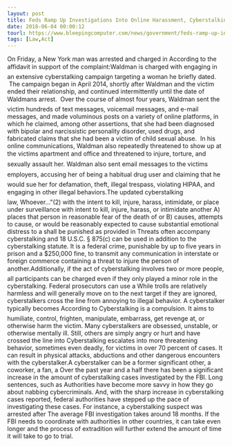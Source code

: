 ```yaml
---
layout: post
title: Feds Ramp Up Investigations Into Online Harassment, Cyberstalking & Threats
date: 2018-06-04 00:00:12
tourl: https://www.bleepingcomputer.com/news/government/feds-ramp-up-investigations-into-online-harassment-cyberstalking-and-threats/
tags: [Law,Act]
---
```

On Friday, a New York man was arrested and charged in According to the affidavit in support of the complaint:Waldman is charged with engaging in an extensive cyberstalking campaign targeting a woman he briefly dated.  The campaign began in April 2014, shortly after Waldman and the victim ended their relationship, and continued intermittently until the date of Waldmans arrest.  Over the course of almost four years, Waldman sent the victim hundreds of text messages, voicemail messages, and e-mail messages, and made voluminous posts on a variety of online platforms, in which he claimed, among other assertions, that she had been diagnosed with bipolar and narcissistic personality disorder, used drugs, and fabricated claims that she had been a victim of child sexual abuse.  In his online communications, Waldman also repeatedly threatened to show up at the victims apartment and office and threatened to injure, torture, and sexually assault her. Waldman also sent email messages to the victims employers, accusing her of being a habitual drug user and claiming that he would sue her for defamation, theft, illegal trespass, violating HIPAA, and engaging in other illegal behaviors.The updated cyberstalking law, Whoever..."(2) with the intent to kill, injure, harass, intimidate, or place under surveillance with intent to kill, injure, harass, or intimidate another A) places that person in reasonable fear of the death of or B) causes, attempts to cause, or would be reasonably expected to cause substantial emotional distress to a shall be punished as provided in Threats often accompany cyberstalking and 18 U.S.C. § 875(c) can be used in addition to the cyberstalking statute. It is a federal crime, punishable by up to five years in prison and a $250,000 fine, to transmit any communication in interstate or foreign commerce containing a threat to injure the person of another.Additionally, if the act of cyberstalking involves two or more people, all participants can be charged even if they only played a minor role in the cyberstalking. Federal prosecutors can use a While trolls are relatively harmless and will generally move on to the next target if they are ignored, cyberstalkers cross the line from annoying to illegal behavior. A cyberstalker typically becomes According to Cyberstalking is a compulsion. It aims to humiliate, control, frighten, manipulate, embarrass, get revenge at, or otherwise harm the victim. Many cyberstalkers are obsessed, unstable, or otherwise mentally ill. Still, others are simply angry or hurt and have crossed the line into Cyberstalking escalates into more threatening behavior, sometimes even deadly, for victims in over 70 percent of cases. It can result in physical attacks, abductions and other dangerous encounters with the cyberstalker.A cyberstalker can be a former significant other, a coworker, a fan, a Over the past year and a half there has been a significant increase in the amount of cyberstalking cases investigated by the FBI. Long sentences, such as Authorities have become more savvy in how they go about nabbing cybercriminals. And, with the sharp increase in cyberstalking cases reported, federal authorities have stepped up the pace of investigating these cases. For instance, a cyberstalking suspect was arrested after The average FBI investigation takes around 18 months. If the FBI needs to coordinate with authorities in other countries, it can take even longer and the process of extradition will further extend the amount of time it will take to go to trial.